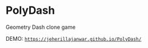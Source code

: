 # PolyDash
Geometry Dash clone game

DEMO: <code><a href="https://jeherillajanwar.github.io/PolyDash/">https://jeherillajanwar.github.io/PolyDash/</a></code>
